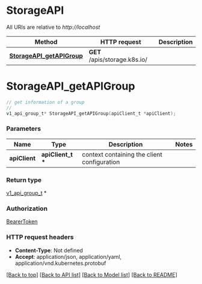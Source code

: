 # StorageAPI

All URIs are relative to *http://localhost*

Method | HTTP request | Description
------------- | ------------- | -------------
[**StorageAPI_getAPIGroup**](StorageAPI.md#StorageAPI_getAPIGroup) | **GET** /apis/storage.k8s.io/ | 


# **StorageAPI_getAPIGroup**
```c
// get information of a group
//
v1_api_group_t* StorageAPI_getAPIGroup(apiClient_t *apiClient);
```

### Parameters
Name | Type | Description  | Notes
------------- | ------------- | ------------- | -------------
**apiClient** | **apiClient_t \*** | context containing the client configuration | 

### Return type

[v1_api_group_t](v1_api_group.md) *


### Authorization

[BearerToken](../README.md#BearerToken)

### HTTP request headers

 - **Content-Type**: Not defined
 - **Accept**: application/json, application/yaml, application/vnd.kubernetes.protobuf

[[Back to top]](#) [[Back to API list]](../README.md#documentation-for-api-endpoints) [[Back to Model list]](../README.md#documentation-for-models) [[Back to README]](../README.md)

